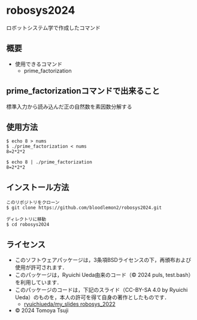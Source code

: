 # robosys2024
ロボットシステム学で作成したコマンド
## 概要

- 使用できるコマンド
    - prime_factorization

## prime_factorizationコマンドで出来ること

標準入力から読み込んだ正の自然数を素因数分解する

## 使用方法

```
$ echo 8 > nums
$ ./prime_factorization < nums
8=2*2*2
```
```
$ echo 8 | ./prime_factorization
8=2*2*2
```

## インストール方法

```
このリポジトリをクローン
$ git clone https://github.com/bloodlemon2/robosys2024.git

ディレクトリに移動
$ cd robosys2024
```




## ライセンス

- このソフトウェアパッケージは，3条項BSDライセンスの下，再頒布および使用が許可されます．
- このパッケージは，Ryuichi Ueda由来のコード（© 2024 puls, test.bash）を利用しています．
- このパッケージのコードは，下記のスライド（CC-BY-SA 4.0 by Ryuichi Ueda）のものを，本人の許可を得て自身の著作としたものです．
    - [ryuichiueda/my_slides robosys_2022](https://github.com/ryuichiueda/my_slides/tree/master/robosys_2022)
- © 2024 Tomoya Tsuji
